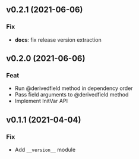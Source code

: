 ## v0.2.1 (2021-06-06)

### Fix

- **docs**: fix release version extraction

## v0.2.0 (2021-06-06)

### Feat

- Run @derivedfield method in dependency order
- Pass field arguments to @derivedfield method
- Implement InitVar API

## v0.1.1 (2021-04-04)

### Fix

- Add `__version__` module
